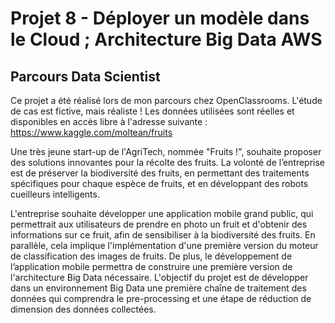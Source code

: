 # Projet 8 - Déployer un modèle dans le Cloud ; Architecture Big Data AWS
## Parcours Data Scientist

Ce projet a été réalisé lors de mon parcours chez OpenClassrooms. L'étude de cas est fictive, mais réaliste ! Les données utilisées sont réelles et disponibles en accès libre à l'adresse suivante :
https://www.kaggle.com/moltean/fruits 

Une très jeune start-up de l'AgriTech, nommée  "Fruits !", souhaite proposer des solutions innovantes pour la récolte des fruits. La volonté de l’entreprise est de préserver la biodiversité des fruits, en permettant des traitements spécifiques pour chaque espèce de fruits, et en développant des robots cueilleurs intelligents.

L'entreprise souhaite développer une application mobile grand public, qui permettrait aux utilisateurs de prendre en photo un fruit et d'obtenir des informations sur ce fruit, afin de sensibiliser à la biodiversité des fruits. En parallèle, cela implique l'implémentation d'une première version du moteur de classification des images de fruits.
De plus, le développement de l’application mobile permettra de construire une première version de l'architecture Big Data nécessaire. L'objectif du projet est de développer dans un environnement Big Data une première chaîne de traitement des données qui comprendra le pre-processing et une étape de
réduction de dimension des données collectées.
